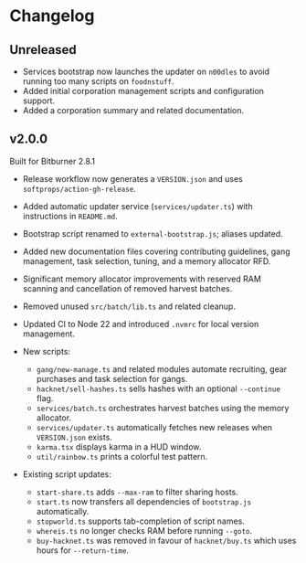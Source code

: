# Changelog

## Unreleased

- Services bootstrap now launches the updater on `n00dles` to avoid running too many scripts on `foodnstuff`.
- Added initial corporation management scripts and configuration support.
- Added a corporation summary and related documentation.
## v2.0.0

Built for Bitburner 2.8.1

- Release workflow now generates a `VERSION.json` and uses `softprops/action-gh-release`.
- Added automatic updater service (`services/updater.ts`) with instructions in `README.md`.
- Bootstrap script renamed to `external-bootstrap.js`; aliases updated.
- Added new documentation files covering contributing guidelines, gang management, task selection, tuning, and a memory allocator RFD.
- Significant memory allocator improvements with reserved RAM scanning and cancellation of removed harvest batches.
- Removed unused `src/batch/lib.ts` and related cleanup.
- Updated CI to Node 22 and introduced `.nvmrc` for local version management.

- New scripts:
  - `gang/new-manage.ts` and related modules automate recruiting, gear purchases and task selection for gangs.
  - `hacknet/sell-hashes.ts` sells hashes with an optional `--continue` flag.
  - `services/batch.ts` orchestrates harvest batches using the memory allocator.
  - `services/updater.ts` automatically fetches new releases when `VERSION.json` exists.
  - `karma.tsx` displays karma in a HUD window.
  - `util/rainbow.ts` prints a colorful test pattern.

- Existing script updates:
  - `start-share.ts` adds `--max-ram` to filter sharing hosts.
  - `start.ts` now transfers all dependencies of `bootstrap.js` automatically.
  - `stopworld.ts` supports tab-completion of script names.
  - `whereis.ts` no longer checks RAM before running `--goto`.
  - `buy-hacknet.ts` was removed in favour of `hacknet/buy.ts` which uses hours for `--return-time`.
